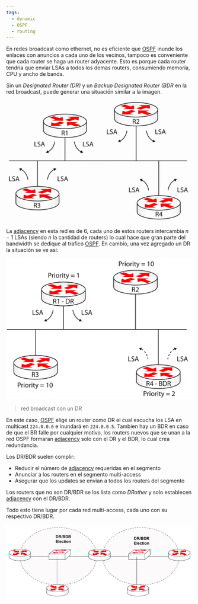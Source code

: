 ```yaml
---
tags:
  - dynamic
  - OSPF
  - routing
---
```



En redes broadcast como ethernet, no es eficiente que [OSPF](OSPF.md) inunde los enlaces con anuncios a cada uno de los vecinos, tampoco es conveniente que cada router se haga un router adyacente. Esto es porque cada router tendria que enviar LSAs a todos los demas routers, consumiendo memoria, CPU y ancho de banda. 

Sin un _Designated Router (DR)_ y un _Backup Designated Router (BDR_ en la red broadcast, puede generar una situación similar a la imagen.

![](_anexos_/16-1-scaled.jpg)

La [adjacency](adjacency.md) en esta red es de 6, cada uno de estos routers intercambia $n-1$ LSAs (siendo $n$ la cantidad de routers) lo cual hace que gran parte del bandwidth se dedique al trafico [OSPF](OSPF.md). En cambio, una vez agregado un DR la situación se ve así:

![](_anexos_/16-2-scaled.jpg)
> red broadcast con un DR

En este caso, [OSPF](OSPF.md) elige un router como DR el cual escucha los LSA en multicast `224.0.0.6` e inundará en `224.0.0.5`. Tambien hay un BDR en caso de que el BR falle por cualquier motivo, los routers nuevos que se unan a la red OSPF formaran [adjacency](adjacency.md) solo con el DR y el BDR, lo cual crea redundancia. 

Los DR/BDR suelen complir:
- Reducir el número de [adjacency](adjacency.md) requeridas en el segmento
- Anunciar a los routers en el segmento multi-access
- Asegurar que los updates se envian a todos los routers del segmento 

Los routers que no son DR/BDR se los lista como _DRother_ y solo establecen [adjacency](adjacency.md) con el DR/BDR. 

Todo esto tiene lugar por cada red multi-access, cada uno con su respectivo DR/BDR. 

![](_anexos_/16-3.jpg)